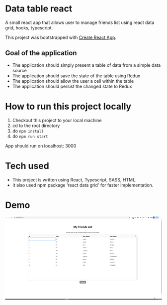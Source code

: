 # Data table react

A small react app that allows user to manage friends list using react data grid, hooks, typescript.

This project was bootstrapped with [Create React App](https://github.com/facebook/create-react-app).

## Goal of the application
- The application should simply present a table of data from a simple data source
- The application should save the state of the table using Redux 
- The application should allow the user a cell within the table 
- The application should persist the changed state to Redux 

# How to run this project locally

1. Checkout this project to your local machine
2. cd to the root directory
3. do `npm install`
4. do `npm run start`

App should run on localhost: 3000

# Tech used

- This project is written using React, Typescript, SASS, HTML.
- It also used npm package 'react data grid' for faster implementation.

# Demo

![](https://github.com/dilipagheda/data-table-react/blob/master/demo.gif)
